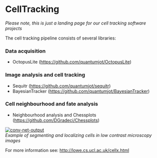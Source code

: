 # CellTracking

*Please note, this is just a landing page for our cell tracking software projects*

The cell tracking pipeline consists of several libraries:

### Data acquisition
+ OctopusLite (https://github.com/quantumjot/OctopusLite)

### Image analysis and cell tracking
+ Sequitr (https://github.com/quantumjot/sequitr)
+ BayesianTracker (https://github.com/quantumjot/BayesianTracker)

### Cell neighbourhood and fate analysis
+ Neighbourhood analysis and Chessplots (https://github.com/DGradeci/Chessplots)

[![conv-net-output](http://lowe.cs.ucl.ac.uk/images/segmentation.png)]()  
*Example of segmenting and localizing cells in low contrast microscopy images*

For more information see: http://lowe.cs.ucl.ac.uk/cellx.html
